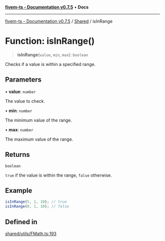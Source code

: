 [**fivem-ts - Documentation v0.7.5**](../../../README.md) • **Docs**

***

[fivem-ts - Documentation v0.7.5](../../../README.md) / [Shared](../README.md) / isInRange

# Function: isInRange()

> **isInRange**(`value`, `min`, `max`): `boolean`

Checks if a value is within a specified range.

## Parameters

• **value**: `number`

The value to check.

• **min**: `number`

The minimum value of the range.

• **max**: `number`

The maximum value of the range.

## Returns

`boolean`

`true` if the value is within the range, `false` otherwise.

## Example

```ts
isInRange(5, 1, 10); // true
isInRange(0, 1, 10); // false
```

## Defined in

[shared/utils/FMath.ts:193](https://github.com/Purpose-Dev/fivem-ts/blob/main/src/shared/utils/FMath.ts#L193)
